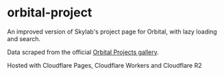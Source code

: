 # orbital-project

An improved version of Skylab's project page for Orbital, with lazy loading and search.

Data scraped from the official [Orbital Projects gallery](https://nusskylab-dev.comp.nus.edu.sg/public_views/public_projects).

Hosted with Cloudflare Pages, Cloudflare Workers and Cloudflare R2
